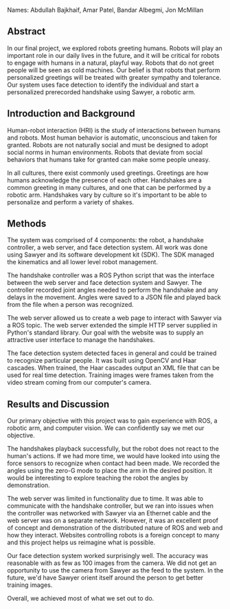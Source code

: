 Names: Abdullah Bajkhaif, Amar Patel, Bandar Albegmi, Jon McMillan

Abstract
--------
In our final project, we explored robots greeting humans. Robots will play an
important role in our daily lives in the future, and it will be critical for
robots to engage with humans in a natural, playful way. Robots that do not
greet people will be seen as cold machines. Our belief is that robots that
perform personalized greetings will be treated with greater sympathy and
tolerance. Our system uses face detection to identify the individual and start
a personalized prerecorded handshake using Sawyer, a robotic arm.

Introduction and Background
---------------------------
Human-robot interaction (HRI) is the study of interactions between humans and
robots. Most human behavior is automatic, unconscious and taken for granted.
Robots are not naturally social and must be designed to adopt social norms in
human environments. Robots that deviate from social behaviors that humans take
for granted can make some people uneasy.

In all cultures, there exist commonly used greetings. Greetings are how humans
acknowledge the presence of each other. Handshakes are a common greeting in
many cultures, and one that can be performed by a robotic arm. Handshakes vary
by culture so it's important to be able to personalize and perform a variety of
shakes.

Methods
-------
The system was comprised of 4 components: the robot, a handshake controller, a
web server, and face detection system. All work was done using Sawyer and its
software development kit (SDK). The SDK managed the kinematics and all lower
level robot management.

The handshake controller was a ROS Python script that was the interface between
the web server and face detection system and Sawyer. The controller recorded
joint angles needed to perform the handshake and any delays in the movement.
Angles were saved to a JSON file and played back from the file when a person
was recognized.

The web server allowed us to create a web page to interact with Sawyer via a
ROS topic. The web server extended the simple HTTP server supplied in Python's
standard library. Our goal with the website was to supply an attractive user
interface to manage the handshakes.

The face detection system detected faces in general and could be trained to
recognize particular people. It was built using OpenCV and Haar cascades. When
trained, the Haar cascades output an XML file that can be used for real time
detection. Training images were frames taken from the video stream coming from
our computer's camera.

Results and Discussion
----------------------
Our primary objective with this project was to gain experience with ROS, a
robotic arm, and computer vision. We can confidently say we met our objective.

The handshakes playback successfully, but the robot does not react to the
human's actions.  If we had more time, we would have looked into using the
force sensors to recognize when contact had been made. We recorded the angles
using the zero-G mode to place the arm in the desired position. It would be
interesting to explore teaching the robot the angles by demonstration.

The web server was limited in functionality due to time. It was able to
communicate with the handshake controller, but we ran into issues when the
controller was networked with Sawyer via an Ethernet cable and the web server
was on a separate network. However, it was an excellent proof of concept and
demonstration of the distributed nature of ROS and web and how they interact.
Websites controlling robots is a foreign concept to many and this project helps
us reimagine what is possible.

Our face detection system worked surprisingly well. The accuracy was reasonable
with as few as 100 images from the camera. We did not get an opportunity to use
the camera from Sawyer as the feed to the system. In the future, we'd have
Sawyer orient itself around the person to get better training images.

Overall, we achieved most of what we set out to do.

